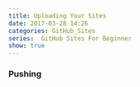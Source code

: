 ```yaml
---
title: Uploading Your Sites
date: 2017-03-28 14:26
categories: GitHub_Sites
series:  GitHub Sites For Beginner
show: true
---
```

### Pushing 
